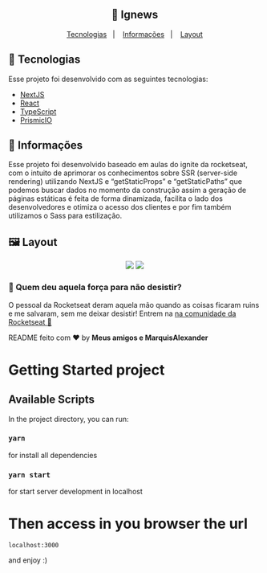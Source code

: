 <h2 align="center">
  🚀 Ignews
</h2>

<p align="center">
  <a href="#rocket-tecnologias">Tecnologias</a>&nbsp;&nbsp;&nbsp;|&nbsp;&nbsp;&nbsp;
  <a href="#-informações">Informações</a>&nbsp;&nbsp;&nbsp;|&nbsp;&nbsp;&nbsp;
  <a href="#-layout">Layout</a>
</p>

## :rocket: Tecnologias

Esse projeto foi desenvolvido com as seguintes tecnologias:

- [NextJS](https://nextjs.org/)
- [React](https://reactjs.org)
- [TypeScript](https://www.typescriptlang.org/)
- [PrismicIO](https://prismic.io/)

## 🤔 Informações

Esse projeto foi desenvolvido baseado em aulas do ignite da rocketseat, com o intuito de aprimorar os conhecimentos sobre SSR (server-side rendering) utilizando NextJS e “getStaticProps” e “getStaticPaths” que podemos buscar dados no momento da construção assim a geração de páginas estáticas é feita de forma dinamizada, facilita o lado dos desenvolvedores e otimiza o acesso dos clientes e por fim também utilizamos o Sass para estilização.

## 🖼 Layout
<p align="center">
<img src="https://user-images.githubusercontent.com/51330232/114632847-db67b880-9c95-11eb-8dcd-77aadf5ba027.png">
<img src="https://user-images.githubusercontent.com/51330232/114632852-dc98e580-9c95-11eb-98d1-62f3dfc8e082.png">
</p>

### :muscle: Quem deu aquela força para não desistir?

O pessoal da Rocketseat deram aquela mão quando as coisas ficaram ruins e me salvaram, sem me deixar desistir!
Entrem na [na comunidade da Rocketseat :rocket:](https://discordapp.com/invite/gCRAFhc)

README feito com ❤️ by **Meus amigos e MarquisAlexander**


# Getting Started project

## Available Scripts

In the project directory, you can run:

### `yarn`
for install all dependencies

### `yarn start`
for start server development in localhost

# Then access in you browser the url 
`localhost:3000`

and enjoy :)
